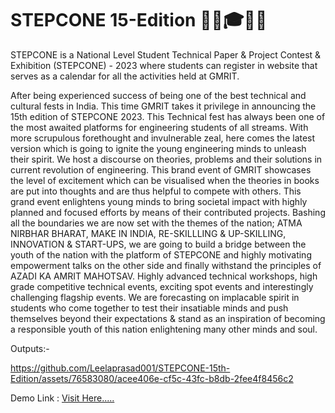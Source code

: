 # STEPCONE  15-Edition 🏦🏦🎓🎉🥳

STEPCONE is a National Level Student Technical Paper & Project Contest & Exhibition (STEPCONE) - 2023 where students can register in website that serves as a calendar for all the activities held at GMRIT.

  After being experienced success of being one of the best technical and cultural fests in India. This time GMRIT takes it privilege in announcing the 15th edition of STEPCONE 2023. This Technical fest has always been one of the most awaited platforms for engineering students of all streams. With more scrupulous forethought and invulnerable zeal, here comes the latest version which is going to ignite the young engineering minds to unleash their spirit. We host a discourse on theories, problems and their solutions in current revolution of engineering. This brand event of GMRIT showcases the level of excitement which can be visualised when the theories in books are put into thoughts and are thus helpful to compete with others. This grand event enlightens young minds to bring societal impact with highly planned and focused efforts by means of their contributed projects. Bashing all the boundaries we are now set with the themes of the nation; ATMA NIRBHAR BHARAT, MAKE IN INDIA, RE-SKILLLING & UP-SKILLING, INNOVATION & START-UPS, we are going to build a bridge between the youth of the nation with the platform of STEPCONE and highly motivating empowerment talks on the other side and finally withstand the principles of AZADI KA AMRIT MAHOTSAV. Highly advanced technical workshops, high grade competitive technical events, exciting spot events and interestingly challenging flagship events. We are forecasting on implacable spirit in students who come together to test their insatiable minds and push themselves beyond their expectations & stand as an inspiration of becoming a responsible youth of this nation enlightening many other minds and soul.



Outputs:-



https://github.com/Leelaprasad001/STEPCONE-15th-Edition/assets/76583080/acee406e-cf5c-43fc-b8db-2fee4f8456c2

Demo Link : <a href="https://clipchamp.com/watch/O25TBDUR6lA">Visit Here.....</a>
